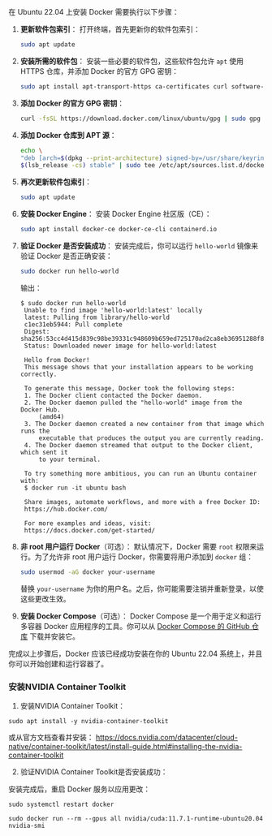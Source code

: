 在 Ubuntu 22.04 上安装 Docker 需要执行以下步骤：

1. **更新软件包索引**：
   打开终端，首先更新你的软件包索引：
   ```bash
   sudo apt update
   ```

2. **安装所需的软件包**：
   安装一些必要的软件包，这些软件包允许 `apt` 使用 HTTPS 仓库，并添加 Docker 的官方 GPG 密钥：
   ```bash
   sudo apt install apt-transport-https ca-certificates curl software-properties-common
   ```

3. **添加 Docker 的官方 GPG 密钥**：
   ```bash
   curl -fsSL https://download.docker.com/linux/ubuntu/gpg | sudo gpg --dearmor -o /usr/share/keyrings/docker-archive-keyring.gpg
   ```

4. **添加 Docker 仓库到 APT 源**：
   ```bash
   echo \
   "deb [arch=$(dpkg --print-architecture) signed-by=/usr/share/keyrings/docker-archive-keyring.gpg] https://download.docker.com/linux/ubuntu \
   $(lsb_release -cs) stable" | sudo tee /etc/apt/sources.list.d/docker.list > /dev/null
   ```

5. **再次更新软件包索引**：
   ```bash
   sudo apt update
   ```

6. **安装 Docker Engine**：
   安装 Docker Engine 社区版（CE）：
   ```bash
   sudo apt install docker-ce docker-ce-cli containerd.io
   ```

7. **验证 Docker 是否安装成功**：
   安装完成后，你可以运行 `hello-world` 镜像来验证 Docker 是否正确安装：
   ```bash
   sudo docker run hello-world
   ```
   输出：
   ```
   $ sudo docker run hello-world
    Unable to find image 'hello-world:latest' locally
    latest: Pulling from library/hello-world
    c1ec31eb5944: Pull complete 
    Digest: sha256:53cc4d415d839c98be39331c948609b659ed725170ad2ca8eb36951288f81b75
    Status: Downloaded newer image for hello-world:latest

    Hello from Docker!
    This message shows that your installation appears to be working correctly.

    To generate this message, Docker took the following steps:
    1. The Docker client contacted the Docker daemon.
    2. The Docker daemon pulled the "hello-world" image from the Docker Hub.
        (amd64)
    3. The Docker daemon created a new container from that image which runs the
        executable that produces the output you are currently reading.
    4. The Docker daemon streamed that output to the Docker client, which sent it
        to your terminal.

    To try something more ambitious, you can run an Ubuntu container with:
    $ docker run -it ubuntu bash

    Share images, automate workflows, and more with a free Docker ID:
    https://hub.docker.com/

    For more examples and ideas, visit:
    https://docs.docker.com/get-started/
    ```

8. **非 root 用户运行 Docker**（可选）：
   默认情况下，Docker 需要 `root` 权限来运行。为了允许非 root 用户运行 Docker，你需要将用户添加到 `docker` 组：
   ```bash
   sudo usermod -aG docker your-username
   ```
   替换 `your-username` 为你的用户名。之后，你可能需要注销并重新登录，以使这些更改生效。

9. **安装 Docker Compose**（可选）：
   Docker Compose 是一个用于定义和运行多容器 Docker 应用程序的工具。你可以从 [Docker Compose 的 GitHub 仓库](https://github.com/docker/compose) 下载并安装它。

完成以上步骤后，Docker 应该已经成功安装在你的 Ubuntu 22.04 系统上，并且你可以开始创建和运行容器了。



### 安装NVIDIA Container Toolkit

1. 安装NVIDIA Container Toolkit：
```
sudo apt install -y nvidia-container-toolkit
```
或从官方文档查看并安装：
https://docs.nvidia.com/datacenter/cloud-native/container-toolkit/latest/install-guide.html#installing-the-nvidia-container-toolkit

2. 验证NVIDIA Container Toolkit是否安装成功：

安装完成后，重启 Docker 服务以应用更改：
```
sudo systemctl restart docker

sudo docker run --rm --gpus all nvidia/cuda:11.7.1-runtime-ubuntu20.04 nvidia-smi
```